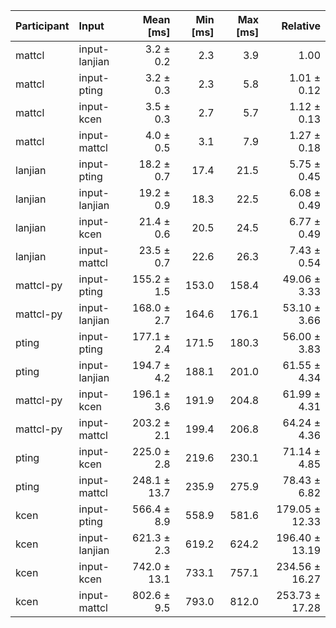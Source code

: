 | Participant | Input | Mean [ms] | Min [ms] | Max [ms] | Relative |
|:---|:---|---:|---:|---:|---:|
| mattcl | input-lanjian | 3.2 ± 0.2 | 2.3 | 3.9 | 1.00 |
| mattcl | input-pting | 3.2 ± 0.3 | 2.3 | 5.8 | 1.01 ± 0.12 |
| mattcl | input-kcen | 3.5 ± 0.3 | 2.7 | 5.7 | 1.12 ± 0.13 |
| mattcl | input-mattcl | 4.0 ± 0.5 | 3.1 | 7.9 | 1.27 ± 0.18 |
| lanjian | input-pting | 18.2 ± 0.7 | 17.4 | 21.5 | 5.75 ± 0.45 |
| lanjian | input-lanjian | 19.2 ± 0.9 | 18.3 | 22.5 | 6.08 ± 0.49 |
| lanjian | input-kcen | 21.4 ± 0.6 | 20.5 | 24.5 | 6.77 ± 0.49 |
| lanjian | input-mattcl | 23.5 ± 0.7 | 22.6 | 26.3 | 7.43 ± 0.54 |
| mattcl-py | input-pting | 155.2 ± 1.5 | 153.0 | 158.4 | 49.06 ± 3.33 |
| mattcl-py | input-lanjian | 168.0 ± 2.7 | 164.6 | 176.1 | 53.10 ± 3.66 |
| pting | input-pting | 177.1 ± 2.4 | 171.5 | 180.3 | 56.00 ± 3.83 |
| pting | input-lanjian | 194.7 ± 4.2 | 188.1 | 201.0 | 61.55 ± 4.34 |
| mattcl-py | input-kcen | 196.1 ± 3.6 | 191.9 | 204.8 | 61.99 ± 4.31 |
| mattcl-py | input-mattcl | 203.2 ± 2.1 | 199.4 | 206.8 | 64.24 ± 4.36 |
| pting | input-kcen | 225.0 ± 2.8 | 219.6 | 230.1 | 71.14 ± 4.85 |
| pting | input-mattcl | 248.1 ± 13.7 | 235.9 | 275.9 | 78.43 ± 6.82 |
| kcen | input-pting | 566.4 ± 8.9 | 558.9 | 581.6 | 179.05 ± 12.33 |
| kcen | input-lanjian | 621.3 ± 2.3 | 619.2 | 624.2 | 196.40 ± 13.19 |
| kcen | input-kcen | 742.0 ± 13.1 | 733.1 | 757.1 | 234.56 ± 16.27 |
| kcen | input-mattcl | 802.6 ± 9.5 | 793.0 | 812.0 | 253.73 ± 17.28 |
